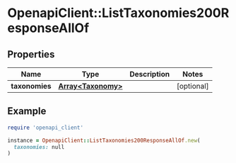 # OpenapiClient::ListTaxonomies200ResponseAllOf

## Properties

| Name | Type | Description | Notes |
| ---- | ---- | ----------- | ----- |
| **taxonomies** | [**Array&lt;Taxonomy&gt;**](Taxonomy.md) |  | [optional] |

## Example

```ruby
require 'openapi_client'

instance = OpenapiClient::ListTaxonomies200ResponseAllOf.new(
  taxonomies: null
)
```

